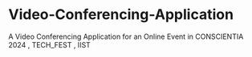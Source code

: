 # Video-Conferencing-Application
A Video Conferencing Application for an Online Event in CONSCIENTIA 2024 , TECH_FEST , IIST
